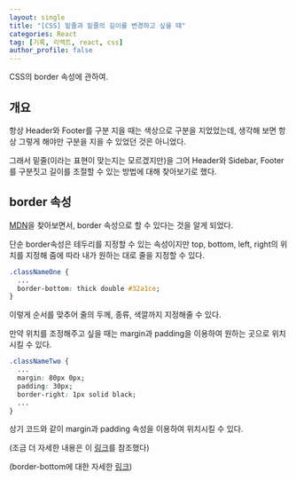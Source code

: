 ```yaml
---
layout: single
title: "[CSS] 밑줄과 밑줄의 길이를 변경하고 싶을 때"
categories: React
tag: [기록, 리액트, react, css]
author_profile: false
---
```


CSS의 border 속성에 관하여.

## 개요

항상 Header와 Footer를 구분 지을 때는 색상으로 구분을 지었었는데, 생각해 보면 항상 그렇게 해야만 구분을 지을 수 있었던 것은 아니었다.

그래서 밑줄(이라는 표현이 맞는지는 모르겠지만)을 그어 Header와 Sidebar, Footer를 구분짓고 길이를 조절할 수 있는 방법에 대해 찾아보기로 했다.

## border 속성

[MDN](https://developer.mozilla.org/en-US/docs/Web/CSS/border-bottom)을 찾아보면서, border 속성으로 할 수 있다는 것을 알게 되었다.

단순 border속성은 테두리를 지정할 수 있는 속성이지만 top, bottom, left, right의 위치를 지정해 줌에 따라 내가 원하는 대로 줄을 지정할 수 있다.

```css
.classNameOne {
  ...
  border-bottom: thick double #32a1ce;
}
```

이렇게 순서를 맞추어 줄의 두께, 종류, 색깔까지 지정해줄 수 있다.

만약 위치를 조정해주고 싶을 때는 margin과 padding을 이용하여 원하는 곳으로 위치시킬 수 있다.

```css
.classNameTwo {
  ...
  margin: 80px 0px;
  padding: 30px;
  border-right: 1px solid black;
  ...
}
```

상기 코드와 같이 margin과 padding 속성을 이용하여 위치시킬 수 있다.

(조금 더 자세한 내용은 이 [링크](https://www.codingfactory.net/10778)를 참조했다)

(border-bottom에 대한 자세한 [링크](https://homzzang.com/b/css-45))
